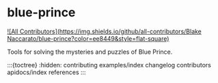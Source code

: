 # blue-prince

[![All Contributors](https://img.shields.io/github/all-contributors/Blake Naccarato/blue-prince?color=ee8449&style=flat-square)](contributors)

Tools for solving the mysteries and puzzles of Blue Prince.

:::{toctree}
:hidden:
contributing
examples/index
changelog
contributors
apidocs/index
references
:::
